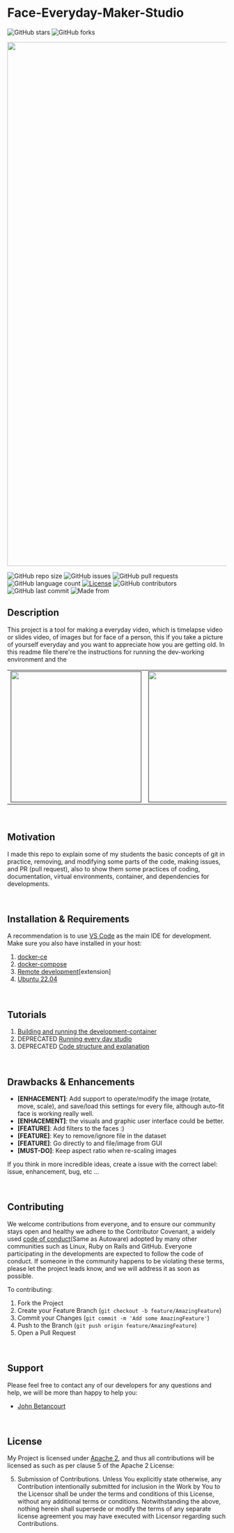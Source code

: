 <!-- https://www.makeareadme.com/ -->
# Face-Everyday-Maker-Studio

<!--
Badges: On some READMEs, you may see small images that convey metadata, such
as whether or not all the tests are passing for the project. You can use Shields
to add some to your README. Many services also have instructions for adding a
badge.
Visuals: Depending on what you are making, it can be a good idea to include
screenshots or even a video (you'll frequently see GIFs rather than actual videos)
Tools like ttygif can help, but check out Asciinema for a more sophisticated method.
-->
<!-- https://shields.io/ -->
![GitHub stars](https://img.shields.io/github/stars/JohnBetaCode/Face-every-day-maker?style=social)
![GitHub forks](https://img.shields.io/github/forks/JohnBetaCode/Face-every-day-maker?label=Fork&style=social)

<p align="center">
  <img src="https://user-images.githubusercontent.com/43115782/121791980-28dca500-cbb5-11eb-99cf-2a2a2a63730f.jpg" width="1200"/>
</p>

![GitHub repo size](https://img.shields.io/github/repo-size/JohnBetaCode/Face-every-day-maker?label=Repo%20Size)
![GitHub issues](https://img.shields.io/github/issues-raw/JohnBetaCode/Face-every-day-maker?label=Open%20Issues)
![GitHub pull requests](https://img.shields.io/github/issues-pr-raw/JohnBetaCode/Face-every-day-maker?label=Open%20Pull%20Request)
![GitHub language count](https://img.shields.io/github/languages/count/JohnBetaCode/Face-every-day-maker?label=Languages)
[![License](https://img.shields.io/badge/License-Apache%202.0-blue.svg)](https://opensource.org/licenses/Apache-2.0)
![GitHub contributors](https://img.shields.io/github/contributors/JohnBetaCode/Face-every-day-maker)
![GitHub last commit](https://img.shields.io/github/last-commit/JohnBetaCode/Face-every-day-maker)
![Made from](https://img.shields.io/badge/From-Colombia-Yellow)
 

<!-- ---------------------------------------------------------------------- -->
<!-- Let people know what your project can do specifically. Provide context and
add a link to any reference visitors might be unfamiliar with. A trrlist of Features
or a Background subsection can also be added here. If there are alternatives
to your project, this is a good place to list differentiating factors.  -->
## **Description**
This project is a tool for making a everyday video, which is timelapse video or slides video, of images but for face of a person, this if you take a picture of yourself everyday and you want to appreciate how you are getting old. In this readme file there're the instructions for running the dev-working environment and the 


| | | | 
:-------------------------:|:-------------------------:|:-------------------------:|
[<img src="https://user-images.githubusercontent.com/43115782/121792040-f7180e00-cbb5-11eb-9722-5200d20b8169.gif" width="300">]()| [<img src="https://user-images.githubusercontent.com/43115782/121792067-38a8b900-cbb6-11eb-882e-c2ae489e46af.gif" width="300">]()| [<img src="https://user-images.githubusercontent.com/43115782/121792038-f4b5b400-cbb5-11eb-8700-3cf72b7d07e5.gif" width="300">]()

<br />

## **Motivation**
I made this repo to explain some of my students the basic concepts of git in practice, removing, and modifying some parts of the code, making issues, and PR (pull request), also to show them some practices of coding, documentation, virtual environments, container, and dependencies for developments.

<br />
 
 <!-- ---------------------------------------------------------------------- -->
<!--
Installation: Within a particular ecosystem, there may be a common way of
installing things, such as using Yarn, NuGet, or Homebrew. However, consider the
possibility that whoever is reading your README is a novice and would like more
guidance. Listing specific steps helps remove ambiguity and gets people to using
your project as quickly as possible. If it only runs in a specific context like
a particular programming language version or operating system or has dependencies
that have to be installed manually, also add a Requirements subsection.
Usage: Use examples liberally, and show the expected output if you can. It's
helpful to have inline the smallest example of usage that you can demonstrate,
while providing links to more sophisticated examples if they are too long to
reasonably include in the README.
-->

## **Installation & Requirements**
A recommendation is to use [VS Code](https://code.visualstudio.com/) as the main IDE for development. Make sure you also have installed in your host:
 1. [docker-ce](https://docs.docker.com/install/)
 2. [docker-compose](https://docs.docker.com/compose/install/)
 3. [Remote development](https://marketplace.visualstudio.com/items?itemName=ms-vscode-remote.vscode-remote-extensionpack)[extension]
 4. [Ubuntu 22.04](https://releases.ubuntu.com/20.04/) 

<br />

 <!-- ---------------------------------------------------------------------- -->
## **Tutorials**
 
1. [Building and running the development-container](docs/dev_ws_seting_up.md) 
2. DEPRECATED [Running every day studio](docs/running_studio.md) 
2. DEPRECATED [Code structure and explanation](docs/code_explanation.md) 



<br />

 <!-- ---------------------------------------------------------------------- -->

## **Drawbacks & Enhancements**

* **[ENHACEMENT]**: Add support to operate/modify the image (rotate, move, scale), and save/load this settings for every file, although auto-fit face is working really well.
* **[ENHACEMENT]**: the visuals and graphic user interface could be better.
* **[FEATURE]**: Add filters to the faces :)
* **[FEATURE]**: Key to remove/ignore file in the dataset
* **[FEATURE]**: Go directly to and file/image from GUI
* **[MUST-DO]**: Keep aspect ratio when re-scaling images

If you think in more incredible ideas, create a issue with the correct label: issue, enhancement, bug, etc ...

<br />

<!-- ---------------------------------------------------------------------- -->
<!-- State if you are open to contributions and what your requirements are for
accepting them.
 
For people who want to make changes to your project, it's helpful to have some
documentation on how to get started. Perhaps there is a script that they should
run or some environment variables that they need to set. Make these steps explicit.
These instructions could also be useful to your future self.
 
You can also document commands to lint the code or run tests. These steps help
to ensure high code quality and reduce the likelihood that the changes
inadvertently break something. Having instructions for running tests is
especially helpful if it requires external setup, such as starting a Selenium
server for testing in a browser.  -->
 
## **Contributing** 
 
We welcome contributions from everyone, and to ensure our community stays open and healthy we adhere to the Contributor Covenant, a widely used [code of conduct](https://github.com/Autoware-AI/autoware.ai/wiki/Contributing-to-Autoware)(Same as Autoware) adopted by many other communities such as Linux, Ruby on Rails and GitHub. Everyone participating in the developments are expected to follow the code of conduct. If someone in the community happens to be violating these terms, please let the project leads know, and we will address it as soon as possible.
 
To contributing:
 
1. Fork the Project
2. Create your Feature Branch (`git checkout -b feature/AmazingFeature`)
3. Commit your Changes (`git commit -m 'Add some AmazingFeature'`)
4. Push to the Branch (`git push origin feature/AmazingFeature`)
5. Open a Pull Request

<br />
 

<!-- ---------------------------------------------------------------------- -->
<!-- Support: Tell people where they can go for help. It can be any
combination of an issue tracker, a chat room, an email address, etc.  -->
 
## **Support**
 
Please feel free to contact any of our developers for any questions and help, we will be more than happy to help you:
 
* [John Betancourt ](https://www.linkedin.com/in/johnbetacode/)

<br />

<!-- ---------------------------------------------------------------------- -->
<!-- License: For open source projects, say how it is licensed.  -->
 
## **License**
 
My Project is licensed under [Apache 2](LICENSE), and thus all contributions will be licensed as such
as per clause 5 of the Apache 2 License:
 
5. Submission of Contributions. Unless You explicitly state otherwise,
any Contribution intentionally submitted for inclusion in the Work
by You to the Licensor shall be under the terms and conditions of
this License, without any additional terms or conditions.
Notwithstanding the above, nothing herein shall supersede or modify
the terms of any separate license agreement you may have executed
with Licensor regarding such Contributions.

<br />


<!-- ---------------------------------------------------------------------- -->
